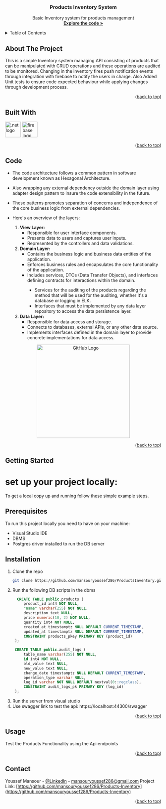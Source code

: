 <a name="readme-top"></a>
<!-- PROJECT LOGO -->
<br />
<div align="center">
<!--   <a href="https://github.com/othneildrew/Best-README-Template">
    <img src="images/logo.png" alt="Logo" width="80" height="80">
  </a> -->

  <h3 align="center">Products Inventory System</h3>

  <p align="center">
    Basic Inventory system for products management
    <br />
    <a href="https://github.com/mansouryoussef286/Products-Inventory/tree/master/ProductsInventory"><strong>Explore the code »</strong></a>
    <br />
  </p>
</div>



<!-- TABLE OF CONTENTS -->
<details>
  <summary>Table of Contents</summary>
  <ol>
    <li>
      <a href="#about-the-project">About The Project</a>
      <ul>
        <li><a href="#built-with">Built With</a></li>
        <li><a href="#code">Code</a></li>
      </ul>
    </li>
    <li>
      <a href="#getting-started">Getting Started</a>
      <ul>
        <li><a href="#prerequisites">Prerequisites</a></li>
        <li><a href="#installation">Installation</a></li>
      </ul>
    </li>
    <li><a href="#usage">Usage</a></li>
  </ol>
</details>



<!-- ABOUT THE PROJECT -->
## About The Project
<a name="about-the-project"></a>
This is a simple Inventory system managing API consisting of products that can be manipulated with CRUD operations and these operations are audited to be monitored.
Changing in the inventory fires push notification events through integration with firebase to notify the users in charge.
Also Added Unit tests to ensure code expected behaviour while applying changes through development process. 


<p align="right">(<a href="#readme-top">back to top</a>)</p>



## Built With

<img src="https://upload.wikimedia.org/wikipedia/commons/thumb/7/7d/Microsoft_.NET_logo.svg/1200px-Microsoft_.NET_logo.svg.png" alt=".net logo" width="50" height="50">
<img src="https://cdn-media-1.freecodecamp.org/images/0*CPTNvq87xG-sUGdx.png" alt="firebase logo" width="50" height="50">

<p align="right">(<a href="#readme-top">back to top</a>)</p>

## Code

* The code architecture follows a common pattern in software development known as Hexagonal Architecture.
* Also wrapping any external dependency outside the domain layer using adapter design pattern to insure the code extensibility in the future.
* These patterns promotes separation of concerns and independence of the core business logic from external dependencies.
* Here's an overview of the layers:
  <ol>
  <li><strong>View Layer:</strong>
      <ul>
          <li>Responsible for user interface components.</li>
          <li>Presents data to users and captures user inputs.</li>
          <li>Represented by the controllers and data validations.</li>
      </ul>
  </li>
  
  <li><strong>Domain Layer:</strong>
      <ul>
          <li>Contains the business logic and business data entities of the application.</li>
          <li>Enforces business rules and encapsulates the core functionality of the application.</li>
          <li>Includes services, DTOs (Data Transfer Objects), and interfaces defining contracts for interactions within the domain.</li>
              <ul>
                  <li>Services for the auditing of the products regarding the method that will be used for the auditing, whether it's a database or logging in ELK.</li>
                  <li>Interfaces that must be implemented by any data layer repository to access the data persistence layer.</li>
              </ul>
      </ul>
  </li>
  
  <li><strong>Data Layer:</strong>
      <ul>
          <li>Responsible for data access and storage.</li>
          <li>Connects to databases, external APIs, or any other data source.</li>
          <li>Implements interfaces defined in the domain layer to provide concrete implementations for data access.</li>
      </ul>
  </li>
</ol>
<p align="center">
    <img src="https://www.happycoders.eu/wp-content/uploads/2023/01/hexagonal-architecture-with-control-flow.v4-800x474.png" alt="GitHub Logo" height="300">
</p>
<p align="right">(<a href="#readme-top">back to top</a>)</p>


<!-- GETTING STARTED -->
## Getting Started

# set up your project locally:
To get a local copy up and running follow these simple example steps.

## Prerequisites

To run this project locally you need to have on your machine:
* Visual Studio IDE
* DBMS
* Postgres driver installed to run the DB server


## Installation
<a name="installation"></a>

1. Clone the repo
   ```sh
   git clone https://github.com/mansouryoussef286/ProductsInventory.git
   ```
2. Run the following DB scripts in the dbms
   ```sql
     CREATE TABLE public.products (
    	product_id int4 NOT NULL,
    	"name" varchar(255) NOT NULL,
    	description text NULL,
    	price numeric(10, 2) NOT NULL,
    	quantity int4 NOT NULL,
    	created_at timestamptz NULL DEFAULT CURRENT_TIMESTAMP,
    	updated_at timestamptz NULL DEFAULT CURRENT_TIMESTAMP,
    	CONSTRAINT products_pkey PRIMARY KEY (product_id)
    );

    CREATE TABLE public.audit_logs (
    	table_name varchar(255) NOT NULL,
    	id int4 NOT NULL,
    	old_value text NULL,
    	new_value text NULL,
    	change_date timestamptz NULL DEFAULT CURRENT_TIMESTAMP,
    	operation_type varchar NULL,
    	log_id varchar NOT NULL DEFAULT nextval(0::regclass),
    	CONSTRAINT audit_logs_pk PRIMARY KEY (log_id)
    );
   ```
3. Run the server from visual studio
4. Use swagger link to test the api: https://localhost:44300/swagger
<p align="right">(<a href="#readme-top">back to top</a>)</p>



<!-- USAGE EXAMPLES -->
## Usage

Test the Products Functionality using the Api endpoints

<p align="right">(<a href="#readme-top">back to top</a>)</p>


<!-- CONTACT -->
## Contact

Youssef Mansour - [@LinkedIn](https://twitter.com/your_username) - mansouryoussef286@gmail.com
Project Link: [https://github.com/mansouryoussef286/Products-Inventory](https://github.com/mansouryoussef286/Products-Inventory)

<p align="right">(<a href="#readme-top">back to top</a>)</p>
